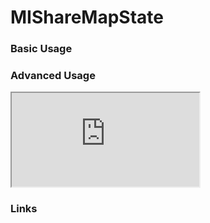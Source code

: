 # MIShareMapState

### Basic Usage

### Advanced Usage

<iframe
  id="iframe--core-maplibremap--style-change-config"
  title="Style Change Config"
  src="https://mapcomponents.github.io/react-map-components-maplibre/iframe.html?viewMode=story&amp;id=mapcomponents-mlsharemapstate--example-config"
  allowfullscreen=""
  loading="lazy"
  style={{ width: "100%", height: "500px", border: "0px none" }}
></iframe>

### Links

